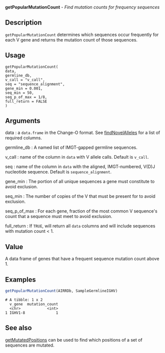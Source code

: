 **getPopularMutationCount** - *Find mutation counts for frequency sequences*

Description
--------------------

`getPopularMutationCount` determines which sequences occur frequently
for each V gene and returns the mutation count of those sequences.


Usage
--------------------
```
getPopularMutationCount(
data,
germline_db,
v_call = "v_call",
seq = "sequence_alignment",
gene_min = 0.001,
seq_min = 50,
seq_p_of_max = 1/8,
full_return = FALSE
)
```

Arguments
-------------------

data
:   a `data.frame` in the Change-O format. See
[findNovelAlleles](findNovelAlleles.md) for a list of required
columns.

germline_db
:   A named list of IMGT-gapped germline sequences.

v_call
:   name of the column in `data` with V allele calls. 
Default is `v_call`.

seq
:   name of the column in `data` with the 
aligned, IMGT-numbered, V(D)J nucleotide sequence.
Default is `sequence_alignment`.

gene_min
:   The portion of all unique sequences a gene must
constitute to avoid exclusion.

seq_min
:   The number of copies of the V that must be present for
to avoid exclusion.

seq_p_of_max
:   For each gene, fraction of the most common V sequence's
count that a sequence must meet to avoid exclusion.

full_return
:   If `TRUE`, will return all `data` columns and
will include sequences with mutation count < 1.




Value
-------------------

A data frame of genes that have a frequent sequence mutation count
above 1.



Examples
-------------------

```R
getPopularMutationCount(AIRRDb, SampleGermlineIGHV)
```


```
# A tibble: 1 x 2
  v_gene  mutation_count
  <chr>            <int>
1 IGHV1-8              1

```



See also
-------------------

[getMutatedPositions](getMutatedPositions.md) can be used to find which positions
of a set of sequences are mutated.






